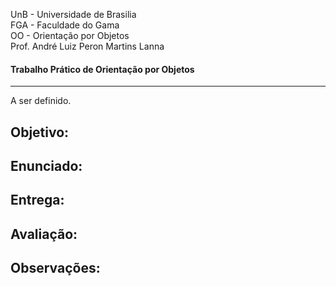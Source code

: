 
UnB - Universidade de Brasilia  
FGA - Faculdade do Gama  
OO - Orientação por Objetos  
Prof. André Luiz Peron Martins Lanna  

#### Trabalho Prático de Orientação por Objetos 
---
A ser definido.

## Objetivo:  


## Enunciado:  


## Entrega:  


## Avaliação:  


## Observações:


